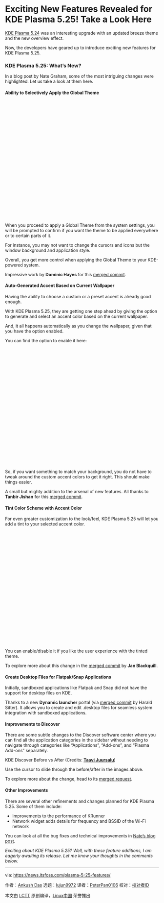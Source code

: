 [#]: subject: "Exciting New Features Revealed for KDE Plasma 5.25! Take a Look Here"
[#]: via: "https://news.itsfoss.com/plasma-5-25-features/"
[#]: author: "Ankush Das https://news.itsfoss.com/author/ankush/"
[#]: collector: "lujun9972"
[#]: translator: "PeterPan0106"
[#]: reviewer: " "
[#]: publisher: " "
[#]: url: " "

Exciting New Features Revealed for KDE Plasma 5.25! Take a Look Here
======

[KDE Plasma 5.24][1] was an interesting upgrade with an updated breeze theme and the new overview effect.

Now, the developers have geared up to introduce exciting new features for KDE Plasma 5.25.

### KDE Plasma 5.25: What’s New?

In a blog post by Nate Graham, some of the most intriguing changes were highlighted. Let us take a look at them here.

#### Ability to Selectively Apply the Global Theme

![Credits: Pointiestick Blog / Nate Graham][2]

When you proceed to apply a Global Theme from the system settings, you will be prompted to confirm if you want the theme to be applied everywhere or to certain parts of it.

For instance, you may not want to change the cursors and icons but the window background and application style.

Overall, you get more control when applying the Global Theme to your KDE-powered system.

Impressive work by **Dominic Hayes** for this [merged commit][3].

#### Auto-Generated Accent Based on Current Wallpaper

Having the ability to choose a custom or a preset accent is already good enough.

With KDE Plasma 5.25, they are getting one step ahead by giving the option to generate and select an accent color based on the current wallpaper.

And, it all happens automatically as you change the wallpaper, given that you have the option enabled.

You can find the option to enable it here:

![Credits: Pointiestick Blog / Nate Graham][4]

So, if you want something to match your background, you do not have to tweak around the custom accent colors to get it right. This should make things easier.

A small but mighty addition to the arsenal of new features. All thanks to **Tanbir Jishan** for this [merged commit][5].

#### Tint Color Scheme with Accent Color

For even greater customization to the look/feel, KDE Plasma 5.25 will let you add a tint to your selected accent color.

![Credits: Jan Blackquill][6]

You can enable/disable it if you like the user experience with the tinted theme.

To explore more about this change in the [merged commit][7] by **Jan Blackquill**.

#### Create Desktop Files for Flatpak/Snap Applications

Initially, sandboxed applications like Flatpak and Snap did not have the support for desktop files on KDE.

Thanks to a new **Dynamic launcher** portal (via [merged commit][8] by Harald Sitter). It allows you to create and edit .desktop files for seamless system integration with sandboxed applications.

#### Improvements to Discover

There are some subtle changes to the Discover software center where you can find all the application categories in the sidebar without needing to navigate through categories like “Applications”, “Add-ons”, and “Plasma Add-ons” separately.

KDE Discover Before vs After (Credits: **[Taavi Juursalu][9]**)

Use the cursor to slide through the before/after in the images above.

To explore more about the change, head to its [merged request][10].

#### Other Improvements

There are several other refinements and changes planned for KDE Plasma 5.25. Some of them include:

  * Improvements to the performance of KRunner
  * Network widget adds details for frequency and BSSID of the Wi-Fi network



You can look at all the bug fixes and technical improvements in [Nate’s blog post][11].

_Exciting about KDE Plasma 5.25? Well, with these feature additions, I am eagerly awaiting its release. Let me know your thoughts in the comments below._

--------------------------------------------------------------------------------

via: https://news.itsfoss.com/plasma-5-25-features/

作者：[Ankush Das][a]
选题：[lujun9972][b]
译者：[PeterPan0106](https://github.com/译者ID)
校对：[校对者ID](https://github.com/校对者ID)

本文由 [LCTT](https://github.com/LCTT/TranslateProject) 原创编译，[Linux中国](https://linux.cn/) 荣誉推出

[a]: https://news.itsfoss.com/author/ankush/
[b]: https://github.com/lujun9972
[1]: https://news.itsfoss.com/kde-plasma-5-24-lts-release/
[2]: data:image/svg+xml;base64,PHN2ZyBoZWlnaHQ9Ijc3OSIgd2lkdGg9IjEwMjQiIHhtbG5zPSJodHRwOi8vd3d3LnczLm9yZy8yMDAwL3N2ZyIgdmVyc2lvbj0iMS4xIi8+
[3]: https://invent.kde.org/plasma/plasma-workspace/-/merge_requests/1043
[4]: data:image/svg+xml;base64,PHN2ZyBoZWlnaHQ9Ijc3OCIgd2lkdGg9IjEwMjQiIHhtbG5zPSJodHRwOi8vd3d3LnczLm9yZy8yMDAwL3N2ZyIgdmVyc2lvbj0iMS4xIi8+
[5]: https://invent.kde.org/plasma/plasma-workspace/-/merge_requests/1325
[6]: data:image/svg+xml;base64,PHN2ZyBoZWlnaHQ9IjExNDMiIHdpZHRoPSIxNTU4IiB4bWxucz0iaHR0cDovL3d3dy53My5vcmcvMjAwMC9zdmciIHZlcnNpb249IjEuMSIvPg==
[7]: https://invent.kde.org/plasma/plasma-workspace/-/merge_requests/1620
[8]: https://invent.kde.org/plasma/xdg-desktop-portal-kde/-/commit/d5f958e149705e27bbba9f3bbec659ff5bed1d80
[9]: https://invent.kde.org/taavi
[10]: https://invent.kde.org/plasma/discover/-/merge_requests/234
[11]: https://pointieststick.com/2022/04/22/this-week-in-kde-major-accent-color-and-global-theme-improvements/
